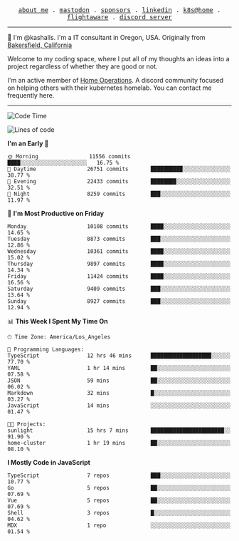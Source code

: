 <p align="center">
  <samp>
    <a href="https://jordanjones.org/">about me</a> .
    <a rel="me" href="https://mastodon.social/@kashall">mastodon</a> .
    <a href="https://github.com/sponsors/kashalls">sponsors</a> .
    <a href="https://linkedin.com/in/jordpjones">linkedin</a> .
    <a href="https://github.com/kashalls/home-cluster">k8s@home</a> .
    <a href="https://flightaware.com/adsb/stats/user/kashalls">flightaware</a> .
    <a href="https://discord.gg/V2WrCfqba9">discord server</a>
  </samp>
</p>

----------------------------------------------------------------

:wave: I'm @kashalls. I'm a IT consultant in Oregon, USA. Originally from [Bakersfield, California](https://maps.app.goo.gl/QQMtywTWghpXB6Tu6)

Welcome to my coding space, where I put all of my thoughts an ideas into a project regardless of whether they are good or not.

I'm an active member of [Home Operations](https://discord.gg/home-operations). A discord community focused on helping others with their kubernetes homelab. You can contact me frequently here.

----------------------------------------------------------------
<!--START_SECTION:waka-->
![Code Time](http://img.shields.io/badge/Code%20Time-1%2C972%20hrs%2021%20mins-blue)

![Lines of code](https://img.shields.io/badge/From%20Hello%20World%20I%27ve%20Written-11.3%20million%20lines%20of%20code-blue)

**I'm an Early 🐤** 

```text
🌞 Morning                11556 commits       ████░░░░░░░░░░░░░░░░░░░░░   16.75 % 
🌆 Daytime                26751 commits       ██████████░░░░░░░░░░░░░░░   38.77 % 
🌃 Evening                22433 commits       ████████░░░░░░░░░░░░░░░░░   32.51 % 
🌙 Night                  8259 commits        ███░░░░░░░░░░░░░░░░░░░░░░   11.97 % 
```
📅 **I'm Most Productive on Friday** 

```text
Monday                   10108 commits       ████░░░░░░░░░░░░░░░░░░░░░   14.65 % 
Tuesday                  8873 commits        ███░░░░░░░░░░░░░░░░░░░░░░   12.86 % 
Wednesday                10361 commits       ████░░░░░░░░░░░░░░░░░░░░░   15.02 % 
Thursday                 9897 commits        ████░░░░░░░░░░░░░░░░░░░░░   14.34 % 
Friday                   11424 commits       ████░░░░░░░░░░░░░░░░░░░░░   16.56 % 
Saturday                 9409 commits        ███░░░░░░░░░░░░░░░░░░░░░░   13.64 % 
Sunday                   8927 commits        ███░░░░░░░░░░░░░░░░░░░░░░   12.94 % 
```


📊 **This Week I Spent My Time On** 

```text
🕑︎ Time Zone: America/Los_Angeles

💬 Programming Languages: 
TypeScript               12 hrs 46 mins      ███████████████████░░░░░░   77.70 % 
YAML                     1 hr 14 mins        ██░░░░░░░░░░░░░░░░░░░░░░░   07.58 % 
JSON                     59 mins             ██░░░░░░░░░░░░░░░░░░░░░░░   06.02 % 
Markdown                 32 mins             █░░░░░░░░░░░░░░░░░░░░░░░░   03.27 % 
JavaScript               14 mins             ░░░░░░░░░░░░░░░░░░░░░░░░░   01.47 % 

🐱‍💻 Projects: 
sunlight                 15 hrs 7 mins       ███████████████████████░░   91.90 % 
home-cluster             1 hr 19 mins        ██░░░░░░░░░░░░░░░░░░░░░░░   08.10 % 
```

**I Mostly Code in JavaScript** 

```text
TypeScript               7 repos             ███░░░░░░░░░░░░░░░░░░░░░░   10.77 % 
Go                       5 repos             ██░░░░░░░░░░░░░░░░░░░░░░░   07.69 % 
Vue                      5 repos             ██░░░░░░░░░░░░░░░░░░░░░░░   07.69 % 
Shell                    3 repos             █░░░░░░░░░░░░░░░░░░░░░░░░   04.62 % 
MDX                      1 repo              ░░░░░░░░░░░░░░░░░░░░░░░░░   01.54 % 
```




<!--END_SECTION:waka-->